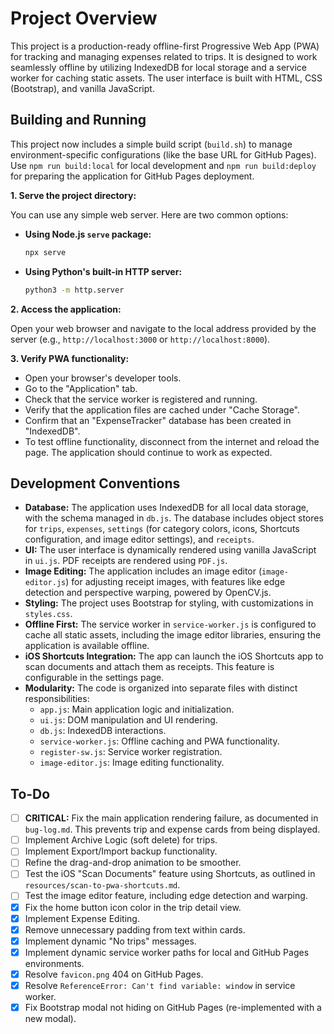# Project Overview

This project is a production-ready offline-first Progressive Web App (PWA) for tracking and managing expenses related to trips. It is designed to work seamlessly offline by utilizing IndexedDB for local storage and a service worker for caching static assets. The user interface is built with HTML, CSS (Bootstrap), and vanilla JavaScript.

## Building and Running

This project now includes a simple build script (`build.sh`) to manage environment-specific configurations (like the base URL for GitHub Pages). Use `npm run build:local` for local development and `npm run build:deploy` for preparing the application for GitHub Pages deployment.

**1. Serve the project directory:**

You can use any simple web server. Here are two common options:

*   **Using Node.js `serve` package:**
    ```bash
    npx serve
    ```

*   **Using Python's built-in HTTP server:**
    ```bash
    python3 -m http.server
    ```

**2. Access the application:**

Open your web browser and navigate to the local address provided by the server (e.g., `http://localhost:3000` or `http://localhost:8000`).

**3. Verify PWA functionality:**

*   Open your browser's developer tools.
*   Go to the "Application" tab.
*   Check that the service worker is registered and running.
*   Verify that the application files are cached under "Cache Storage".
*   Confirm that an "ExpenseTracker" database has been created in "IndexedDB".
*   To test offline functionality, disconnect from the internet and reload the page. The application should continue to work as expected.

## Development Conventions

*   **Database:** The application uses IndexedDB for all local data storage, with the schema managed in `db.js`. The database includes object stores for `trips`, `expenses`, `settings` (for category colors, icons, Shortcuts configuration, and image editor settings), and `receipts`.
*   **UI:** The user interface is dynamically rendered using vanilla JavaScript in `ui.js`. PDF receipts are rendered using `PDF.js`.
*   **Image Editing:** The application includes an image editor (`image-editor.js`) for adjusting receipt images, with features like edge detection and perspective warping, powered by OpenCV.js.
*   **Styling:** The project uses Bootstrap for styling, with customizations in `styles.css`.
*   **Offline First:** The service worker in `service-worker.js` is configured to cache all static assets, including the image editor libraries, ensuring the application is available offline.
*   **iOS Shortcuts Integration:** The app can launch the iOS Shortcuts app to scan documents and attach them as receipts. This feature is configurable in the settings page.
*   **Modularity:** The code is organized into separate files with distinct responsibilities:
    *   `app.js`: Main application logic and initialization.
    *   `ui.js`: DOM manipulation and UI rendering.
    *   `db.js`: IndexedDB interactions.
    *   `service-worker.js`: Offline caching and PWA functionality.
    *   `register-sw.js`: Service worker registration.
    *   `image-editor.js`: Image editing functionality.

## To-Do

*   [ ] **CRITICAL:** Fix the main application rendering failure, as documented in `bug-log.md`. This prevents trip and expense cards from being displayed.
*   [ ] Implement Archive Logic (soft delete) for trips.
*   [ ] Implement Export/Import backup functionality.
*   [ ] Refine the drag-and-drop animation to be smoother.
*   [ ] Test the iOS "Scan Documents" feature using Shortcuts, as outlined in `resources/scan-to-pwa-shortcuts.md`.
*   [ ] Test the image editor feature, including edge detection and warping.
*   [x] Fix the home button icon color in the trip detail view.
*   [x] Implement Expense Editing.
*   [x] Remove unnecessary padding from text within cards.
*   [x] Implement dynamic "No trips" messages.
*   [x] Implement dynamic service worker paths for local and GitHub Pages environments.
*   [x] Resolve `favicon.png` 404 on GitHub Pages.
*   [x] Resolve `ReferenceError: Can't find variable: window` in service worker.
*   [x] Fix Bootstrap modal not hiding on GitHub Pages (re-implemented with a new modal).